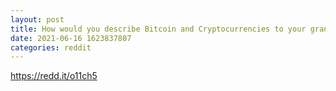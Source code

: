 ```yaml
--- 
layout: post 
title: How would you describe Bitcoin and Cryptocurrencies to your grandmother? 
date: 2021-06-16 1623837807 
categories: reddit 
--- 
```

https://redd.it/o11ch5